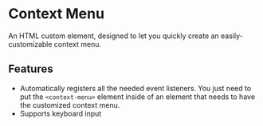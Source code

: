 # Context Menu
An HTML custom element, designed to let you quickly create an easily-customizable context menu.

## Features
- Automatically registers all the needed event listeners. You just need to put the `<context-menu>` element inside of an element that needs to have the customized context menu.
- Supports keyboard input
